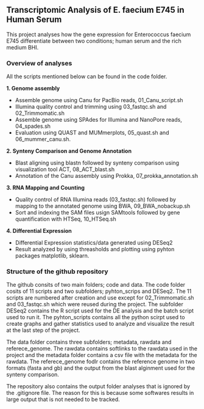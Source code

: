 
## Transcriptomic Analysis of E. faecium E745 in Human Serum
This project analyses how the gene expression for Enterococcus faecium E745 differentiate between two conditions; human serum and the rich medium BHI. 

### Overview of analyses

All the scripts mentioned below can be found in the code folder.

**1. Genome assembly**
  - Assemble genome using Canu for PacBio reads, 01_Canu_script.sh
  - Illumina quality control and trimming using 03_fastqc.sh and 02_Trimmomatic.sh
  - Assemble genome using SPAdes for Illumina and NanoPore reads, 04_spades.sh
  - Evaluation using QUAST and MUMmerplots, 05_quast.sh and 06_mummer_canu.sh.

**2. Synteny Comparison and Genome Annotation**
  - Blast aligning using blastn followed by synteny comparison using visualization tool ACT, 08_ACT_blast.sh
  - Annotation of the Canu assembly using Prokka, 07_prokka_annotation.sh

**3. RNA Mapping and Counting**
  - Quality control of RNA Illumina reads (03_fastqc.sh) followed by mapping to the annotated genome using BWA, 09_BWA_nobackup.sh
  - Sort and indexing the SAM files usign SAMtools followed by gene quantification with HTSeq, 10_HTSeq.sh

**4. Differential Expression**
   - Differential Expression statistics/data generated using DESeq2
   - Result analyzed by using threasholds and plotting using pyhton packages matplotlib, sklearn.
  

   ### Structure of the github repository
   
The github consits of two main folders; code and data. The code folder cosits of 11 scripts and two subfolders; pyhton_scrips and DESeq2. The 11 scripts are numbered after creation and use except for 02_Trimmomatic.sh and 03_fastqc.sh which were reused during the project. The subfolder DESeq2 contains the R script used for the DE analysis and the batch script used to run it. The pyhton_scripts contains all the python scirpt used to create graphs and gather statistics used to analyze and visualize the result at the last step of the project. 

The data folder contains three subfolders; metadata, rawdata and referece_genome. The rawdata contains softlinks to the rawdata used in the project and the metadata folder contains a csv file with the metadata for the rawdata. The referece_genome fodlr contains the reference genome in two formats (fasta and gb) and the output from the blast alginment used for the synteny comparison.

The repository also contains the output folder analyses that is ignored by the .gitignore file. The reason for this is because some softwares results in large output that is not needed to be tracked.
